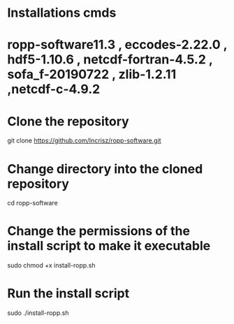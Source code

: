 # Installations cmds

# ropp-software11.3 , eccodes-2.22.0 , hdf5-1.10.6 , netcdf-fortran-4.5.2 , sofa_f-20190722 , zlib-1.2.11 ,netcdf-c-4.9.2 

# Clone the repository 
git clone https://github.com/Incrisz/ropp-software.git

# Change directory into the cloned repository
cd ropp-software

# Change the permissions of the install script to make it executable
sudo chmod +x install-ropp.sh

# Run the install script
sudo ./install-ropp.sh
